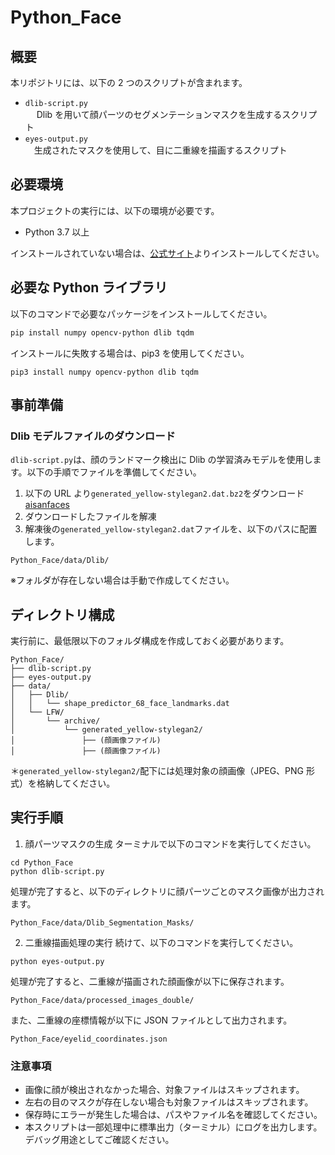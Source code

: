 # Python_Face

## 概要

本リポジトリには、以下の 2 つのスクリプトが含まれます。

- `dlib-script.py`  
  　 Dlib を用いて顔パーツのセグメンテーションマスクを生成するスクリプト
- `eyes-output.py`  
  　生成されたマスクを使用して、目に二重線を描画するスクリプト

## 必要環境

本プロジェクトの実行には、以下の環境が必要です。

- Python 3.7 以上

インストールされていない場合は、[公式サイト](https://www.python.org/)よりインストールしてください。

## 必要な Python ライブラリ

以下のコマンドで必要なパッケージをインストールしてください。

```bash
pip install numpy opencv-python dlib tqdm
```

インストールに失敗する場合は、pip3 を使用してください。

```
pip3 install numpy opencv-python dlib tqdm
```

## 事前準備

### Dlib モデルファイルのダウンロード

`dlib-script.py`は、顔のランドマーク検出に Dlib の学習済みモデルを使用します。以下の手順でファイルを準備してください。

1. 以下の URL より`generated_yellow-stylegan2.dat.bz2`をダウンロード
   [aisanfaces](https://www.kaggle.com/datasets/lukexng/aisanfaces)
2. ダウンロードしたファイルを解凍
3. 解凍後の`generated_yellow-stylegan2.dat`ファイルを、以下のパスに配置します。

```
Python_Face/data/Dlib/
```

※フォルダが存在しない場合は手動で作成してください。

## ディレクトリ構成

実行前に、最低限以下のフォルダ構成を作成しておく必要があります。

```
Python_Face/
├── dlib-script.py
├── eyes-output.py
├── data/
│   ├── Dlib/
│   │   └── shape_predictor_68_face_landmarks.dat
│   └── LFW/
│       └── archive/
│           └── generated_yellow-stylegan2/
│               ├── (顔画像ファイル)
│               ├── (顔画像ファイル)
```

＊`generated_yellow-stylegan2/`配下には処理対象の顔画像（JPEG、PNG 形式）を格納してください。

## 実行手順

1. 顔パーツマスクの生成
   ターミナルで以下のコマンドを実行してください。

```
cd Python_Face
python dlib-script.py
```

処理が完了すると、以下のディレクトリに顔パーツごとのマスク画像が出力されます。

```
Python_Face/data/Dlib_Segmentation_Masks/
```

2. 二重線描画処理の実行
   続けて、以下のコマンドを実行してください。

```
python eyes-output.py
```

処理が完了すると、二重線が描画された顔画像が以下に保存されます。

```
Python_Face/data/processed_images_double/
```

また、二重線の座標情報が以下に JSON ファイルとして出力されます。

```
Python_Face/eyelid_coordinates.json
```

### 注意事項

- 画像に顔が検出されなかった場合、対象ファイルはスキップされます。
- 左右の目のマスクが存在しない場合も対象ファイルはスキップされます。
- 保存時にエラーが発生した場合は、パスやファイル名を確認してください。
- 本スクリプトは一部処理中に標準出力（ターミナル）にログを出力します。デバッグ用途としてご確認ください。
